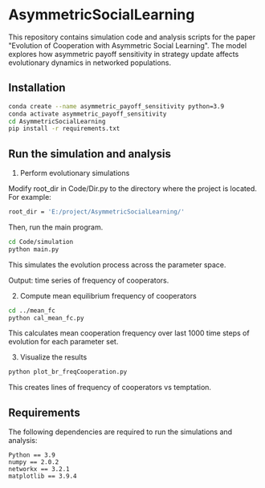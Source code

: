 # AsymmetricSocialLearning

This repository contains simulation code and analysis scripts for the paper "Evolution of Cooperation with Asymmetric Social Learning". The model explores how asymmetric payoff sensitivity in strategy update affects evolutionary dynamics in networked populations.

## Installation

```bash
conda create --name asymmetric_payoff_sensitivity python=3.9
conda activate asymmetric_payoff_sensitivity
cd AsymmetricSocialLearning
pip install -r requirements.txt
```

## Run the simulation and analysis

1. Perform evolutionary simulations

Modify root_dir in Code/Dir.py to the directory where the project is located. For example:
```bash
root_dir = 'E:/project/AsymmetricSocialLearning/'
```

Then, run the main program.

```bash
cd Code/simulation
python main.py
```
This simulates the evolution process across the parameter space.

Output: time series of frequency of cooperators.

2. Compute mean equilibrium frequency of cooperators 
```bash
cd ../mean_fc
python cal_mean_fc.py
```
This calculates mean cooperation frequency over last 1000 time steps of evolution for each parameter set.

3. Visualize the results
```bash
python plot_br_freqCooperation.py
```
This creates lines of frequency of cooperators vs temptation.


## Requirements

The following dependencies are required to run the simulations and analysis:

```text
Python == 3.9
numpy == 2.0.2
networkx == 3.2.1
matplotlib == 3.9.4
```
